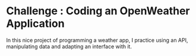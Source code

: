 # Challenge : Coding an OpenWeather Application

In this nice project of programming a weather app, I practice using an API, manipulating data and adapting an interface with it.
